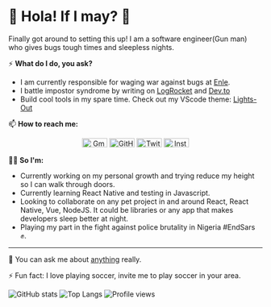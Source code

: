 # 👋 Hola! If I may? 👋
Finally got around to setting this up! I am a software engineer(Gun man) who gives bugs tough times and sleepless nights.

⚡️ **What do I do, you ask?** 
- I am currently responsible for waging war against bugs at [Enle](http://enle.co/).
- I battle impostor syndrome by writing on [LogRocket](https://blog.logrocket.com/author/nedyudombat/) and [Dev.to](https://dev.to/nedyudombat)
- Build cool tools in my spare time. Check out my VScode theme: [Lights-Out](https://marketplace.visualstudio.com/items?itemName=nedy.lights-out)


📫 **How to reach me:**
<p align="center">
	<a href="mailto:nedyudombat@gmail.com"><img src="https://cdn.jsdelivr.net/npm/simple-icons@3.0.1/icons/gmail.svg" alt="Gmail" width="50" height="18"/></a>
	<a href="https://github.com/nedyudombat"><img src="https://cdn.jsdelivr.net/npm/simple-icons@3.0.1/icons/github.svg" alt="GitHub" width="50" height="18"/></a>
	<a href="https://twitter.com/nedyudombat"><img src="https://cdn.jsdelivr.net/npm/simple-icons@3.0.1/icons/twitter.svg" alt="Twitter" width="50" height="18"/></a>
	<a href="https://www.instagram.com/n.ed.y/"><img src="https://cdn.jsdelivr.net/npm/simple-icons@3.0.1/icons/instagram.svg" alt="Instagram" width="50" height="18"/></a>
</p>  

👨‍💻 **So I'm:**
  - Currently working on my personal growth and trying reduce my height so I can walk through doors.
  - Currently learning React Native and testing in Javascript.
  - Looking to collaborate on any pet project in and around React, React Native, Vue, NodeJS. It could be libraries or any app that makes developers sleep better at night.
  - Playing my part in the fight against police brutality in Nigeria #EndSars ✊.


---
💬 You can ask me about [anything](https://curiouscat.qa/Nedy) really.

⚡ Fun fact: I love playing soccer, invite me to play soccer in your area.

![GitHub stats](https://github-readme-stats.vercel.app/api?username=nedyudombat&show_icons=true&count_private=true&theme=dark&hide_title=true&hide_border=true&line_height=20&text_color=fff&icon_color=fff&bg_color=0,000,000,222,999)
![Top Langs](https://github-readme-stats.vercel.app/api/top-langs/?username=nedyudombat&langs_count=10&layout=compact&theme=dark&hide_title=true&hide_border=true&line_height=18&text_color=fff&icon_color=fff&bg_color=0,000,000,222,999)
![Profile views](https://gpvc.arturio.dev/nedyudombat)

